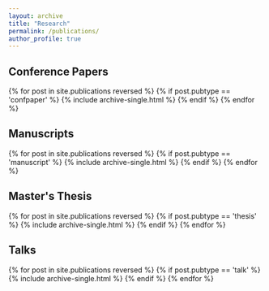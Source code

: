 ```yaml
---
layout: archive
title: "Research"
permalink: /publications/
author_profile: true
---
```


<h2> Conference Papers </h2>
{% for post in site.publications reversed %}
  {% if post.pubtype == 'confpaper' %}
      {% include archive-single.html %}
  {% endif %}
{% endfor %}

<h2> Manuscripts </h2>
{% for post in site.publications reversed %}
  {% if post.pubtype == 'manuscript' %}
      {% include archive-single.html %}
  {% endif %}
{% endfor %}

<h2> Master's Thesis </h2>
{% for post in site.publications reversed %}
  {% if post.pubtype == 'thesis' %}
      {% include archive-single.html %}
  {% endif %}
{% endfor %}

<h2> Talks </h2>
{% for post in site.publications reversed %}
  {% if post.pubtype == 'talk' %}
      {% include archive-single.html %}
  {% endif %}
{% endfor %}
